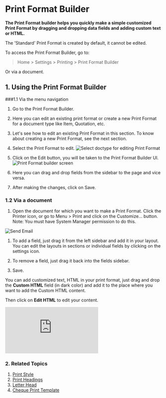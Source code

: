 <!-- add-breadcrumbs -->
# Print Format Builder

**The Print Format builder helps you quickly make a simple customized Print Format by dragging and dropping data fields and adding custom text or HTML.**

The 'Standard' Print Format is created by default, it cannot be edited.

To access the Print Format Builder, go to:

> Home > Settings > Printing > Print Format Builder

Or via a document.

## 1. Using the Print Format Builder

###1.1 Via the menu navigation
1. Go to the Print Format Builder.
1. Here you can edit an existing print format or create a new Print Format for a document type like Item, Quotation, etc.
1. Let's see how to edit an existing Print Format in this section. To know about creating a new Print Format, see the next section.
1. Select the Print Format to edit.
    ![Select doctype for editing Print Format](/docs/assets/img/setup/print/print-format-builder-edit.png)
    
1. Click on the Edit button, you will be taken to the Print Format Builder UI.
    ![Print Format builder screen](/docs/assets/img/setup/print/print-format-builder-screen.png)

1. Here you can drag and drop fields from the sidebar to the page and vice versa.
1. After making the changes, click on Save.

### 1.2 Via a document
1. Open the document for which you want to make a Print Format. Click the Printer icon, or go to Menu > Print and click on the Customize... button. Note: You must have System Manager permission to do this.

  <img class="screenshot" alt="Send Email" src="{{docs_base_url}}/assets/img/setup/print/print-format-builder-1.gif">

1. To add a field, just drag it from the left sidebar and add it in your layout. You can edit the layouts in sections or individual fields by clicking on the settings <i class="octicon octicon-gear"></i> icon.

1. To remove a field, just drag it back into the fields sidebar.

1. Save. 

You can add customized text, HTML in your print format, just drag and drop the **Custom HTML** field (in dark color) and add it to the place where you want to add the Custom HTML content.

Then click on **Edit HTML** to edit your content.

<div class="embed-container">
  <iframe src="https://www.youtube.com/embed/cKZHcx1znMc?start=82&rel=0" frameborder="0" allow="autoplay; encrypted-media" allowfullscreen>
  </iframe>
</div>

### 2. Related Topics
1. [Print Style](/docs/user/manual/en/setting-up/print/print-style)
1. [Print Headings](/docs/user/manual/en/setting-up/print/print-headings)
1. [Letter Head](/docs/user/manual/en/setting-up/print/letter-head)
1. [Cheque Print Template](/docs/user/manual/en/setting-up/print/cheque-print-template)
